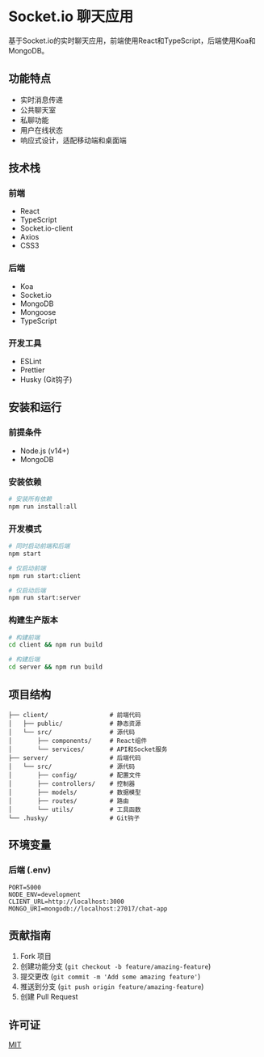 # Socket.io 聊天应用

基于Socket.io的实时聊天应用，前端使用React和TypeScript，后端使用Koa和MongoDB。

## 功能特点

- 实时消息传递
- 公共聊天室
- 私聊功能
- 用户在线状态
- 响应式设计，适配移动端和桌面端

## 技术栈

### 前端

- React
- TypeScript
- Socket.io-client
- Axios
- CSS3

### 后端

- Koa
- Socket.io
- MongoDB
- Mongoose
- TypeScript

### 开发工具

- ESLint
- Prettier
- Husky (Git钩子)

## 安装和运行

### 前提条件

- Node.js (v14+)
- MongoDB

### 安装依赖

```bash
# 安装所有依赖
npm run install:all
```

### 开发模式

```bash
# 同时启动前端和后端
npm start

# 仅启动前端
npm run start:client

# 仅启动后端
npm run start:server
```

### 构建生产版本

```bash
# 构建前端
cd client && npm run build

# 构建后端
cd server && npm run build
```

## 项目结构

```
├── client/                 # 前端代码
│   ├── public/             # 静态资源
│   └── src/                # 源代码
│       ├── components/     # React组件
│       └── services/       # API和Socket服务
├── server/                 # 后端代码
│   └── src/                # 源代码
│       ├── config/         # 配置文件
│       ├── controllers/    # 控制器
│       ├── models/         # 数据模型
│       ├── routes/         # 路由
│       └── utils/          # 工具函数
└── .husky/                 # Git钩子
```

## 环境变量

### 后端 (.env)

```
PORT=5000
NODE_ENV=development
CLIENT_URL=http://localhost:3000
MONGO_URI=mongodb://localhost:27017/chat-app
```

## 贡献指南

1. Fork 项目
2. 创建功能分支 (`git checkout -b feature/amazing-feature`)
3. 提交更改 (`git commit -m 'Add some amazing feature'`)
4. 推送到分支 (`git push origin feature/amazing-feature`)
5. 创建 Pull Request

## 许可证

[MIT](LICENSE)
